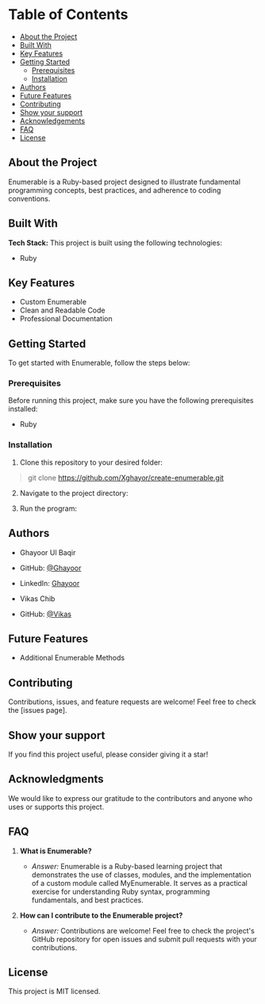 # Table of Contents
- [About the Project](#about-the-project)
- [Built With](#built-with)
- [Key Features](#key-features)
- [Getting Started](#getting-started)
  - [Prerequisites](#prerequisites)
  - [Installation](#installation)
- [Authors](#authors)
- [Future Features](#future-features)
- [Contributing](#contributing)
- [Show your support](#show-your-support)
- [Acknowledgements](#acknowledgements)
- [FAQ](#faq)
- [License](#license)

## About the Project
Enumerable is a Ruby-based project designed to illustrate fundamental programming concepts, best practices, and adherence to coding conventions.

## Built With
**Tech Stack:** This project is built using the following technologies:
- Ruby

## Key Features
- Custom Enumerable
- Clean and Readable Code
- Professional Documentation

## Getting Started
To get started with Enumerable, follow the steps below:

### Prerequisites
Before running this project, make sure you have the following prerequisites installed:
- Ruby

### Installation
1. Clone this repository to your desired folder:

> git clone https://github.com/Xghayor/create-enumerable.git

2. Navigate to the project directory:

3. Run the program:



## Authors
- Ghayoor Ul Baqir
- GitHub: [@Ghayoor](https://github.com/Xghayor)
- LinkedIn: [Ghayoor](linkedin\in\ghayoorulbaqir)

- Vikas Chib
- GitHub: [@Vikas](https://github.com/vikas924)


## Future Features
- Additional Enumerable Methods

## Contributing
Contributions, issues, and feature requests are welcome! Feel free to check the [issues page].

## Show your support
If you find this project useful, please consider giving it a star!

## Acknowledgments
We would like to express our gratitude to the contributors and anyone who uses or supports this project.

## FAQ

1. **What is Enumerable?**
   - *Answer:* Enumerable is a Ruby-based learning project that demonstrates the use of classes, modules, and the implementation of a custom module called MyEnumerable. It serves as a practical exercise for understanding Ruby syntax, programming fundamentals, and best practices.

2. **How can I contribute to the Enumerable project?**
   - *Answer:* Contributions are welcome! Feel free to check the project's GitHub repository for open issues and submit pull requests with your contributions.


## License
This project is MIT licensed.
